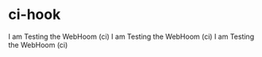 # ci-hook
I am Testing the WebHoom (ci)
I am Testing the WebHoom (ci)
I am Testing the WebHoom (ci)
